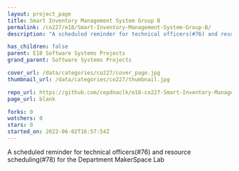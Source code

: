 ```yaml
---
layout: project_page
title: Smart Inventory Management System Group B
permalink: /co227/e18/Smart-Inventory-Management-System-Group-B/
description: "A scheduled reminder for technical officers(#76) and resource scheduling(#78) for the Department MakerSpace Lab"

has_children: false
parent: E18 Software Systems Projects
grand_parent: Software Systems Projects

cover_url: /data/categories/co227/cover_page.jpg
thumbnail_url: /data/categories/co227/thumbnail.jpg

repo_url: https://github.com/cepdnaclk/e18-co227-Smart-Inventory-Management-System-Group-B
page_url: blank

forks: 0
watchers: 0
stars: 0
started_on: 2022-06-02T16:57:54Z
---
```

A scheduled reminder for technical officers(#76) and resource scheduling(#78) for the Department MakerSpace Lab

